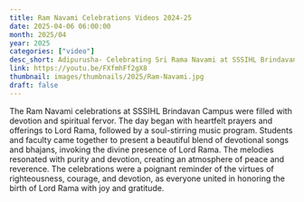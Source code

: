 ```yaml
---
title: Ram Navami Celebrations Videos 2024-25
date: 2025-04-06 06:00:00
month: 2025/04
year: 2025
categories: ["video"]
desc_short: Adipurusha- Celebrating Sri Rama Navami at SSSIHL Brindavan campus 
link: https://youtu.be/FXfmhFf2gX8
thumbnail: images/thumbnails/2025/Ram-Navami.jpg
draft: false
---
```


 The Ram Navami celebrations at SSSIHL Brindavan Campus were filled with devotion and spiritual fervor. The day began with heartfelt prayers and offerings to Lord Rama, followed by a soul-stirring music program. Students and faculty came together to present a beautiful blend of devotional songs and bhajans, invoking the divine presence of Lord Rama. The melodies resonated with purity and devotion, creating an atmosphere of peace and reverence. The celebrations were a poignant reminder of the virtues of righteousness, courage, and devotion, as everyone united in honoring the birth of Lord Rama with joy and gratitude.
